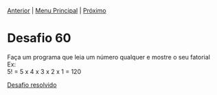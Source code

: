 [Anterior](Desafio059.md) | [Menu Principal](/README.md/) | [Próximo](Desafio061.md)  

# Desafio 60  
  
Faça um programa que leia um número qualquer e mostre o seu fatorial  
Ex:  
5! = 5 x 4 x 3 x 2 x 1 = 120
   

[Desafio resolvido](/Desafios/desafio060.py/)